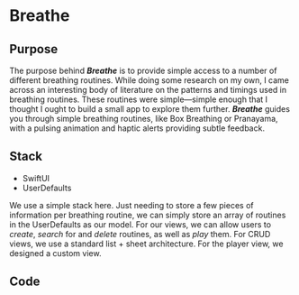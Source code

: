 # Breathe

## Purpose

The purpose behind ***Breathe*** is to provide simple access to a number of different breathing routines. While doing some research on my own, I came across an interesting body of literature on the patterns and timings used in breathing routines. These routines were simple—simple enough that I thought I ought to build a small app to explore them further. ***Breathe*** guides you through simple breathing routines, like Box Breathing or Pranayama, with a pulsing animation and haptic alerts providing subtle feedback.

## Stack

- SwiftUI
- UserDefaults

We use a simple stack here. Just needing to store a few pieces of information per breathing routine, we can simply store an array of routines in the UserDefaults as our model. For our views, we can allow users to *create*, *search* for and *delete* routines, as well as *play* them. For CRUD views, we use a standard list + sheet architecture. For the player view, we designed a custom view. 

## Code
